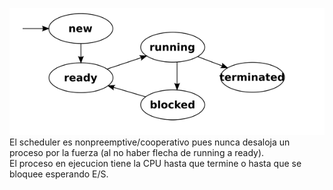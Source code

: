 ![alt text](img/image1.png)
El scheduler es nonpreemptive/cooperativo pues nunca desaloja un proceso por la fuerza (al no haber flecha de running a ready).  
El proceso en ejecucion tiene la CPU hasta que termine o hasta que se bloquee esperando E/S.